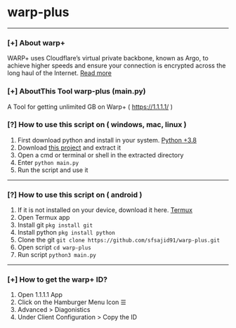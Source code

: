 # warp-plus
--------------------------------------------------------------------

### [+] About warp+
WARP+ uses Cloudflare’s virtual private backbone, known as Argo, to achieve higher speeds and ensure your connection is encrypted across the long haul of the Internet. [Read more](https://blog.cloudflare.com/announcing-warp-plus/)

### [+] AboutThis Tool warp-plus (main.py)
A Tool for getting unlimited GB on Warp+ ( https://1.1.1.1/ ) 


### [?] How to use this script on ( windows, mac, linux )
1. First download python and install in your system. [Python +3.8](https://www.python.org/downloads/)
2. Download [this project](https://github.com/sfsajid91/warp-plus/archive/master.zip) and extract it
3. Open a cmd or terminal or shell in the extracted directory
4. Enter `python main.py`
5. Run the script and use it
--------------------------------------------------------------------

### [?] How to use this script on ( android )
1. If it is not installed on your device, download it here. [Termux](https://play.google.com/store/apps/details?id=com.termux&hl=en_GB)
2. Open Termux app
3. Install git    `pkg install git`
4. Install python `pkg install python`
5. Clone the git  `git clone https://github.com/sfsajid91/warp-plus.git`
6. Open script    `cd warp-plus`
7. Run script     `python3 main.py`
--------------------------------------------------------------------


### [+] How to get the warp+ ID?
1. Open 1.1.1.1 App
2. Click on the Hamburger Menu Icon ☰
3. Advanced > Diagonistics
4. Under Client Configuration > Copy the ID
